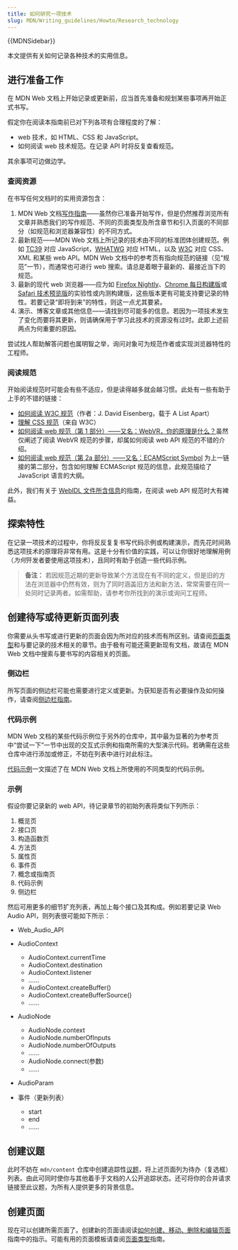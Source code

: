 ```yaml
---
title: 如何研究一项技术
slug: MDN/Writing_guidelines/Howto/Research_technology
---
```


{{MDNSidebar}}

本文提供有关如何记录各种技术的实用信息。

## 进行准备工作

在 MDN Web 文档上开始记录或更新前，应当首先准备和规划某些事项再开始正式书写。

假定你在阅读本指南前已对下列各项有合理程度的了解：

- web 技术，如 HTML、CSS 和 JavaScript。
- 如何阅读 web 技术规范。在记录 API 时将反复查看规范。

其余事项可边做边学。

### 查阅资源

在书写任何文档时的实用资源包含：

1. MDN Web 文档[写作指南](/zh-CN/docs/MDN/Writing_guidelines/Howto)——虽然你已准备开始写作，但是仍然推荐浏览所有文章并熟悉我们的写作规范、不同的页面类型及所含章节和引入页面的不同部分（如规范和浏览器兼容性）的不同方式。
2. 最新规范——MDN Web 文档上所记录的技术由不同的标准团体创建规范。例如 [TC39](https://tc39.es/zh-Hans/) 对应 JavaScript，[WHATWG](https://whatwg.org/) 对应 HTML，以及 [W3C](https://www.w3.org/zh-hans/) 对应 CSS、XML 和某些 web API。MDN Web 文档中的参考页有指向规范的链接（见“规范”一节），而通常也可进行 web 搜索。请总是着眼于最新的、最接近当下的规范。
3. 最新的现代 web 浏览器——应为如 [Firefox Nightly](https://www.mozilla.org/zh-CN/firefox/channel/desktop/#nightly)、[Chrome 每日构建版](https://www.google.cn/chrome/canary/)或 [Safari 技术预览版](https://webkit.org/downloads/)的实验性或内测构建版，这些版本更有可能支持要记录的特性。若要记录“即将到来”的特性，则这一点尤其要紧。
4. 演示、博客文章或其他信息——请找到尽可能多的信息。若因为一项技术发生了变化而要将其更新，则请确保用于学习此技术的资源没有过时。此即上述前两点为何重要的原因。

尝试找人帮助解答问题也属明智之举，询问对象可为规范作者或实现浏览器特性的工程师。

### 阅读规范

开始阅读规范时可能会有些不适应，但是读得越多就会越习惯。此处有一些有助于上手的不错的链接：

- [如何阅读 W3C 规范](https://alistapart.com/article/readspec/)（作者：J. David Eisenberg，载于 A List Apart）
- [理解 CSS 规范](https://www.w3.org/Style/CSS/read)（来自 W3C）
- [如何阅读 web 规范（第 1 部分）——又名：WebVR，你的原理是什么？](https://surma.dev/things/reading-specs/)虽然仅阐述了阅读 WebVR 规范的步骤，却属如何阅读 web API 规范的不错的介绍。
- [如何阅读 web 规范（第 2a 部分）——又名：ECAMScript Symbol](https://surma.dev/things/reading-specs-2/) 为上一链接的第二部分，包含如何理解 ECMAScript 规范的信息，此规范描绘了 JavaScript 语言的大纲。

此外，我们有关于 [WebIDL 文件所含信息](/zh-CN/docs/MDN/Writing_guidelines/Howto/Write_an_api_reference/Information_contained_in_a_WebIDL_file)的指南，在阅读 web API 规范时大有裨益。

## 探索特性

在记录一项技术的过程中，你将反反复复书写代码示例或构建演示，而先花时间熟悉这项技术的原理将非常有用。这是十分有价值的实践，可以让你很好地理解用例（*为何*开发者要使用这项技术），且同时有助于创造一些代码示例。

> **备注：** 若因规范近期的更新导致某个方法现在有不同的定义，但是旧的方法在浏览器中仍然有效，则为了同时涵盖旧方法和新方法，常常需要在同一处同时记录两者。如需帮助，请参考你所找到的演示或询问工程师。

## 创建待写或待更新页面列表

你需要从头书写或进行更新的页面会因为所对应的技术而有所区别。请查阅[页面类型](/zh-CN/docs/MDN/Writing_guidelines/Page_structures/Page_types)和与要记录的技术相关的章节。由于极有可能还需更新现有文档，故请在 MDN Web 文档中搜索与要书写的内容相关的页面。

### 侧边栏

所写页面的侧边栏可能也需要进行定义或更新。为获知是否有必要操作及如何操作，请查阅[侧边栏指南](/zh-CN/docs/MDN/Writing_guidelines/Howto/Write_an_api_reference/Sidebars)。

### 代码示例

MDN Web 文档的某些代码示例位于另外的仓库中，其中最为显著的为参考页中“尝试一下”一节中出现的交互式示例和指南所需的大型演示代码。若确需在这些仓库中进行添加或修正，不妨在列表中进行对此标注。

[代码示例](/zh-CN/docs/MDN/Writing_guidelines/Page_structures/Code_examples)一文描述了在 MDN Web 文档上所使用的不同类型的代码示例。

### 示例

假设你要记录新的 web API，待记录章节的初始列表将类似下列所示：

1. 概览页
2. 接口页
3. 构造函数页
4. 方法页
5. 属性页
6. 事件页
7. 概念或指南页
8. 代码示例
9. 侧边栏

然后可用更多的细节扩充列表，再加上每个接口及其构成。例如若要记录 Web Audio API，则列表很可能如下所示：

- Web_Audio_API
- AudioContext

  - AudioContext.currentTime
  - AudioContext.destination
  - AudioContext.listener
  - ……
  - AudioContext.createBuffer()
  - AudioContext.createBufferSource()
  - ……

- AudioNode

  - AudioNode.context
  - AudioNode.numberOfInputs
  - AudioNode.numberOfOutputs
  - ……
  - AudioNode.connect(参数)
  - ……

- AudioParam
- 事件（更新列表）

  - start
  - end
  - ……

## 创建议题

此时不妨在 `mdn/content` 仓库中创建追踪性[议题](https://github.com/mdn/content/issues)，将上述页面列为待办（复选框）列表。由此可同时使你与其他着手于文档的人公开追踪状态。还可将你的合并请求链接至此议题，为所有人提供更多的背景信息。

## 创建页面

现在可以创建所需页面了。创建新的页面请阅读[如何创建、移动、删除和编辑页面](/zh-CN/docs/MDN/Writing_guidelines/Howto/Creating_moving_deleting)指南中的指示。可能有用的页面模板请查阅[页面类型](/zh-CN/docs/MDN/Writing_guidelines/Page_structures/Page_types)指南。
